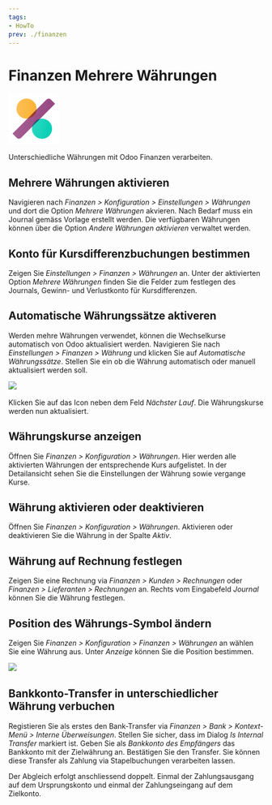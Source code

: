 ```yaml
---
tags:
- HowTo
prev: ./finanzen
---
```

# Finanzen Mehrere Währungen
![icons_odoo_account_accountant](assets/icons_odoo_account_accountant.png)

Unterschiedliche Währungen mit Odoo Finanzen verarbeiten.

## Mehrere Währungen aktivieren

Navigieren nach *Finanzen > Konfiguration > Einstellungen > Währungen* und dort die Option *Mehrere Währungen* akvieren. Nach Bedarf muss ein Journal gemäss Vorlage erstellt werden. Die verfügbaren Währungen können über die Option *Andere Währungen aktivieren* verwaltet werden.

## Konto für Kursdifferenzbuchungen bestimmen

Zeigen Sie *Einstellungen > Finanzen > Währungen* an. Unter der aktivierten Option *Mehrere Währungen* finden Sie die Felder zum festlegen des Journals, Gewinn- und Verlustkonto für Kursdifferenzen.

## Automatische Währungssätze aktiveren

Werden mehre Währungen verwendet, können die Wechselkurse automatisch von Odoo aktualisiert werden. Navigieren Sie nach *Einstellungen > Finanzen > Währung* und klicken Sie auf *Automatische Währungssätze*. Stellen Sie ein ob die Währung automatisch oder manuell aktualisiert werden soll.

![](assets/Finanzen%20Mehrere%20Währungen%20Automatisch.png)

Klicken Sie auf das Icon neben dem Feld *Nächster Lauf*. Die Währungskurse werden nun aktualisiert.

## Währungskurse anzeigen

Öffnen Sie *Finanzen > Konfiguration > Währungen*. Hier werden alle aktivierten Währungen der entsprechende Kurs aufgelistet. In der Detailansicht sehen Sie die Einstellungen der Währung sowie vergange Kurse.

## Währung aktivieren oder deaktivieren

Öffnen Sie *Finanzen > Konfiguration > Währungen*. Aktivieren oder deaktivieren Sie die Währung in der Spalte *Aktiv*.

## Währung auf Rechnung festlegen

Zeigen Sie eine Rechnung via *Finanzen > Kunden > Rechnungen* oder *Finanzen > Lieferanten > Rechnungen* an. Rechts vom Eingabefeld *Journal* können Sie die Währung festlegen.

## Position des Währungs-Symbol ändern

Zeigen Sie *Finanzen > Konfiguration > Finanzen > Währungen* an wählen Sie eine Währung aus. Unter *Anzeige* können Sie die Position bestimmen.

![](assets/Finanzen%20Mehrere%20Währungen%20Anzeige.png)

## Bankkonto-Transfer in unterschiedlicher Währung verbuchen

Registieren Sie als erstes den Bank-Transfer via *Finanzen > Bank > Kontext-Menü > Interne Überweisungen*. Stellen Sie sicher, dass im Dialog *Is Internal Transfer* markiert ist. Geben Sie als *Bankkonto des Empfängers* das Bankkonto mit der Zielwährung an. Bestätigen Sie den Transfer. Sie können diese Transfer als Zahlung via Stapelbuchungen verarbeiten lassen.

Der Abgleich erfolgt anschliessend doppelt. Einmal der Zahlungsausgang auf dem Ursprungskonto und einmal der Zahlungseingang auf dem Zielkonto.